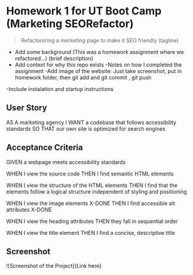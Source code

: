 # Homework 1 for UT Boot Camp (Marketing SEORefactor)
>Refactororing a merketing page to make it SEO friendly (tagline)

- Add some background (This was a homework assignment where we refactored...) (brief description)
- Add context for why this repo exists
-Notes on how I completed the assignment
-Add image of the website: Just take screenshot, put in homework folder, then git add and git commit , git push

-Include instalation and startup instructions

## User Story

AS A marketing agency
I WANT a codebase that follows accessibility standards
SO THAT our own site is optimized for search engines

## Acceptance Criteria

GIVEN a webpage meets accessibility standards

WHEN I view the source code
THEN I find semantic HTML elements

WHEN I view the structure of the HTML elements
THEN I find that the elements follow a logical structure independent of styling and positioning

WHEN I view the image elements X-DONE
THEN I find accessible alt attributes X-DONE

WHEN I view the heading attributes
THEN they fall in sequential order

WHEN I view the title element
THEN I find a concise, descriptive title

## Screenshot
![Screenshot of the Project]{Link here}
